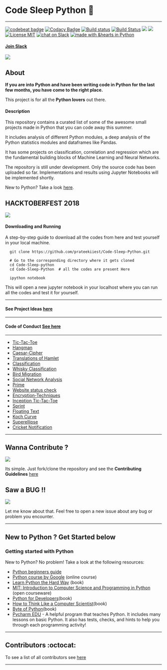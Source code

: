 # Code Sleep Python :snake:

-------------------------------------------------

[![codebeat badge](https://codebeat.co/badges/d22e7b1f-d101-47c4-a866-a843459e516c)](https://codebeat.co/projects/github-com-prateekiiest-code-sleep-python-master)
[![Codacy Badge](https://api.codacy.com/project/badge/Grade/8a2a1adf12034f0ab92d99dac6da7ef8)](https://www.codacy.com/app/prateekkol21/Code-Sleep-Python?utm_source=github.com&utm_medium=referral&utm_content=prateekiiest/Code-Sleep-Python&utm_campaign=badger)
[![Build status](https://ci.appveyor.com/api/projects/status/ugq1vwa8045p307g?svg=true)](https://ci.appveyor.com/project/prateekiiest/code-sleep-python)
[![Build Status](https://travis-ci.org/prateekiiest/Code-Sleep-Python.svg?branch=master)](https://travis-ci.org/prateekiiest/Code-Sleep-Python)
<img src="https://opencollective.com/code-sleep-python/tiers/sponsor/badge.svg?label=sponsor&color=brightgreen" />
<img src="https://opencollective.com/code-sleep-python/tiers/backer/badge.svg?label=backer&color=brightgreen" />
[![License MIT](https://img.shields.io/badge/License-MIT-yellow.svg)](https://github.com/prateekiiest/Code-Sleep-Python/blob/master/LICENSE)
[![chat on Slack](https://img.shields.io/badge/chat%20on%20-Slack-blue.svg)](https://join.slack.com/t/code-sleep-python/shared_invite/enQtMzE0NTIwNzY0MTM1LWFhNGY0NWQ0MDIxNjZmMzgyMzlhOTk3YTY4YjQwNjJmOGIyMTZiNzA4MzkwZWE0ZjgyOWQ2MmMzMWJlMDExMjY)
[![made with &hearts in Python](https://img.shields.io/badge/made%20with%20%E2%9D%A4%20in-Python-red.svg)](http://shields.io/#your-badge)



#### [Join Slack](https://join.slack.com/t/code-sleep-python/shared_invite/enQtMzE0NTIwNzY0MTM1LWFhNGY0NWQ0MDIxNjZmMzgyMzlhOTk3YTY4YjQwNjJmOGIyMTZiNzA4MzkwZWE0ZjgyOWQ2MmMzMWJlMDExMjY)

![](codesleeppython.png)


## About

**If you are into Python and have been writing code in Python for the last few months, you have come to the right place.**

This project is for all the **Python lovers** out there.

#### Description
This repository contains a curated list of some of the awesome small projects made in Python that you can code away this summer.

It includes analysis of different Python modules, a deep analysis of the Python statistics modules and dataframes like Pandas.

It has some projects on classification, correlation and regression which are the fundamental building blocks of Machine Learning and Neural Networks.

The repository is still under development. Only the source code has been uploaded so far. Implementations and results using Jupyter Notebooks will be implemented shortly.

New to Python? Take a look [here](https://github.com/prateekiiest/Code-Sleep-Python#getting-started-with-python).


## HACKTOBERFEST 2018

![](https://raw.githubusercontent.com/prateekiiest/Code-Sleep-Python/master/Screenshot%20(190).png)


#### Downloading and Running

A step-by-step guide to download all the codes from here and test yourself in your local machine.

```
  git clone https://github.com/prateekiiest/Code-Sleep-Python.git
  
  # Go to the corresponding directory where it gets cloned
  cd Code-Sleep-python
  cd Code-Sleep-Python  # all the codes are present Here

  ipython notebook

```
This will open a new jupyter notebook in your localhost where you can run all the codes and test it for yourself.

----------------------------------------------


#### See Project Ideas [here](https://github.com/prateekiiest/Code-Sleep-Python/wiki/Winter-of-Code-Project)

----------------------------------------------------

#### Code of Conduct [See here](https://github.com/prateekiiest/Code-Sleep-Python/blob/master/CODE_OF_CONDUCT.md)


-----------------------------------

* [Tic-Tac-Toe](https://github.com/prateekiiest/Code-Sleep-Python/blob/master/Code-Sleep-Python/tic-tac-toe)
* [Hangman](https://github.com/prateekiiest/Code-Sleep-Python/blob/master/Code-Sleep-Python/Hangman)
* [Caesar-Cipher](https://github.com/prateekiiest/Code-Sleep-Python/blob/master/Code-Sleep-Python/Caesar-cipher)
* [Translations of Hamlet](https://github.com/prateekiiest/Code-Sleep-Python/blob/master/Code-Sleep-Python/translation_hamlet)
* [Classification](https://github.com/prateekiiest/Code-Sleep-Python/blob/master/Code-Sleep-Python/Classification)
* [Whisky Classification](https://github.com/prateekiiest/Code-Sleep-Python/blob/master/Code-Sleep-Python/whisky_classification)
* [Bird Migration](https://github.com/prateekiiest/Code-Sleep-Python/blob/master/Code-Sleep-Python/Bird_migration)
* [Social Network Analysis](https://github.com/prateekiiest/Code-Sleep-Python/blob/master/Code-Sleep-Python/social_network)
* [Prime](https://github.com/prateekiiest/Code-Sleep-Python/blob/master/Code-Sleep-Python/Prime)
* [Website status check](https://github.com/prateekiiest/Code-Sleep-Python/blob/master/Code-Sleep-Python/website_status_check)
* [Encryption-Techniques](https://github.com/prateekiiest/Code-Sleep-Python/blob/master/Code-Sleep-Python/Encryption-Techniques)
* [Inception Tic-Tac-Toe](https://github.com/prateekiiest/Code-Sleep-Python/blob/master/Code-Sleep-Python/Inception%20TicTacToe)
* [Sprint](https://github.com/prateekiiest/Code-Sleep-Python/blob/master/Code-Sleep-Python/Sprint)
* [Floating Text](https://github.com/prateekiiest/Code-Sleep-Python/blob/master/Code-Sleep-Python/floating_text)
* [Koch Curve](https://github.com/prateekiiest/Code-Sleep-Python/blob/master/Code-Sleep-Python/Koch%20Curve)
* [Superellipse](https://github.com/prateekiiest/Code-Sleep-Python/blob/master/Code-Sleep-Python/Superellipse)
* [Cricket Notification](https://github.com/prateekiiest/Code-Sleep-Python/blob/master/Code-Sleep-Python/Cricket_Notification)


-----------------------------------------------------


## Wanna Contribute ?

![](https://raw.githubusercontent.com/prateekiiest/Code-Sleep-Python/master/contribute.jpg)

Its simple. Just fork/clone the repository and see the **Contributing Guidelines** [here](https://github.com/prateekiiest/Code-Sleep-Python/blob/master/CONTRIBUTING.md)

## Saw a BUG !!

![](https://2shopper.files.wordpress.com/2013/08/ace-ventura-jim-carrey-funny.jpg)

Let me know about that. Feel free to open a new issue about any bug or problem you encounter.




----------------------------------------------------

## New to Python ? Get Started below

### Getting started with Python

New to Python? No problem! Take a look at the following resources:

- [Python beginners guide](https://wiki.python.org/moin/BeginnersGuide)
- [Python course by Google](https://developers.google.com/edu/python/) (online course)
- [Learn Python the Hard Way](https://learnpythonthehardway.org/book/) (book)
- [MIT: Introduction to Computer Science and Programming in Python](https://ocw.mit.edu/courses/electrical-engineering-and-computer-science/6-0001-introduction-to-computer-science-and-programming-in-python-fall-2016/) (open courseware)
- [Python for Developers](http://ricardoduarte.github.io/python-for-developers/)(book)
- [How to Think Like a Computer Scientist](http://openbookproject.net/thinkcs/python/english3e/)(book)
- [Byte of Python](https://python.swaroopch.com/)(book)
- [Pycharm EDU](https://www.jetbrains.com/pycharm-edu/) - A helpful program that teaches Python. It includes many lessons on basic Python. It also has tests, checks, and hints to help you through each programming activity!


--------------------------------------

## Contributors :octocat:

To see a list of all contributors see [here](https://github.com/prateekiiest/Code-Sleep-Python/blob/master/CONTRIBUTORS.md)

--------------------------
